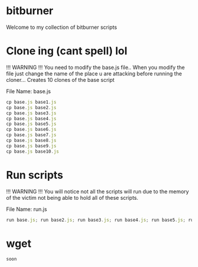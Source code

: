 # bitburner
Welcome to my collection of bitburner scripts


# Clone ing (cant spell) lol

!!! WARNING !!!
You need to modify the base.js file.. 
When you modify the file just change the name of the place u are attacking before running the cloner...
Creates 10 clones of the base script

File Name: base.js
```js
cp base.js base1.js
cp base.js base2.js
cp base.js base3.js
cp base.js base4.js
cp base.js base5.js
cp base.js base6.js
cp base.js base7.js
cp base.js base8.js
cp base.js base9.js
cp base.js base10.js
```

# Run scripts

!!! WARNING !!!
You will notice not all the scripts will run due to the memory of the victim not being able to hold all of these scripts.

File Name: run.js
```js
run base.js; run base2.js; run base3.js; run base4.js; run base5.js; run base6.js; run base7.js; run base8.js; run base9.js; run base10.js
```

# wget

```
soon
```
